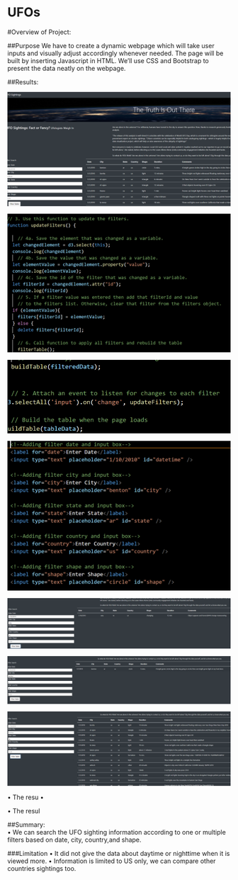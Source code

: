 # UFOs

#Overview of Project:  

##Purpose We have to create a dynamic webpage which will take user inputs and visually adjust accordingly whenever needed. The page will be built by inserting Javascript in HTML. We’ll use CSS and Bootstrap to present the data neatly on the webpage.

##Results:  

![cap11.1](https://github.com/Ruma-T/UFOs/blob/main/Resources/cap11.1.PNG)






![cap11.2](https://github.com/Ruma-T/UFOs/blob/main/Resources/cap11.2.PNG)








![cap11.3](https://github.com/Ruma-T/UFOs/blob/main/Resources/cap11.3.PNG)







![cap11.4](https://github.com/Ruma-T/UFOs/blob/main/Resources/cap11.4.PNG)







![cap11.5](https://github.com/Ruma-T/UFOs/blob/main/Resources/cap11.5.PNG)








![cap11.6](https://github.com/Ruma-T/UFOs/blob/main/Resources/cap11.6.PNG)








![cap11.7](https://github.com/Ruma-T/UFOs/blob/main/Resources/cap11.7.PNG)







•	The resu •	 

•	The resul 

##Summary:  
•	We can search the UFO sighting information according to one or multiple filters based on date, city, country,and shape.

###Limitation 
•	It did not give the data about daytime or nighttime when it is viewed more. 
•	Information is limited to US only, we can compare other countries sightings too.
